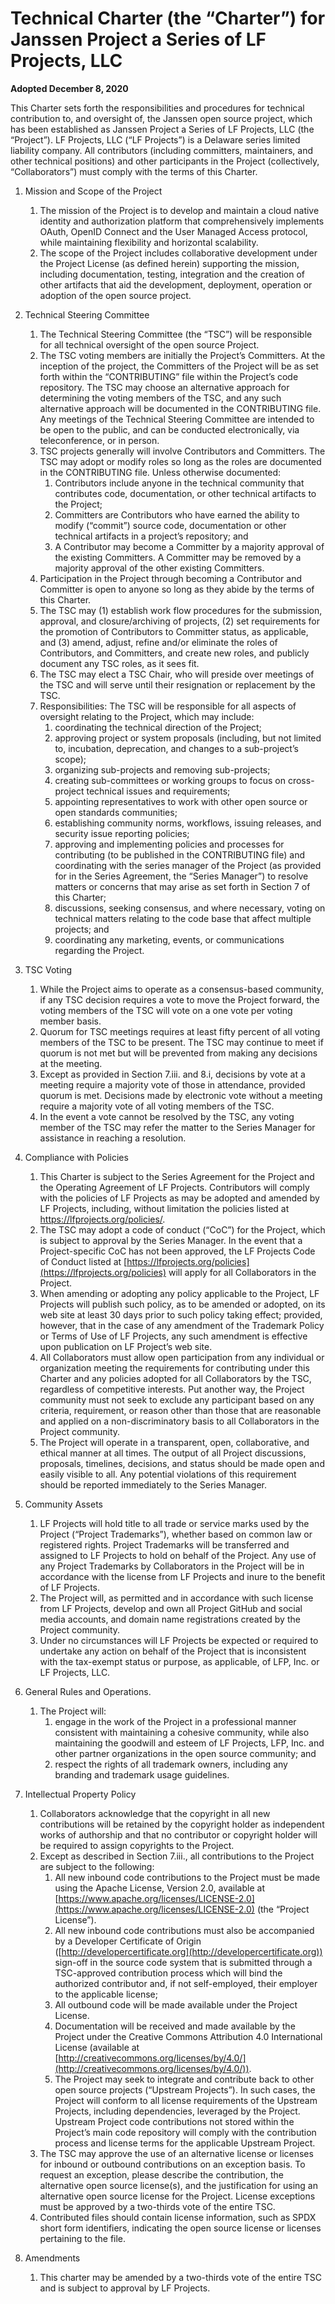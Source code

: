 # Technical Charter (the “Charter”) for Janssen Project a Series of LF Projects, LLC 

**Adopted December 8, 2020**

This Charter sets forth the responsibilities and procedures for technical contribution to, and oversight of, the Janssen open source project, which has been established as Janssen Project a Series of LF Projects, LLC (the “Project”).  LF Projects, LLC (“LF Projects”) is a Delaware series limited liability company. All contributors (including committers, maintainers, and other technical positions) and other participants in the Project (collectively, “Collaborators”) must comply with the terms of this Charter.

1. Mission and Scope of the Project
    1. The mission of the Project is to develop and maintain a cloud native identity and authorization platform that comprehensively implements OAuth, OpenID Connect and the User Managed Access protocol, while maintaining flexibility and horizontal scalability.
    2. The scope of the Project includes collaborative development under the Project License (as defined herein) supporting the mission, including documentation, testing, integration and the creation of other artifacts that aid the development, deployment, operation or adoption of the open source project.

2. Technical Steering Committee
    1. The Technical Steering Committee (the “TSC”) will be responsible for all technical oversight of the open source Project.
    1. The TSC voting members are initially the Project’s Committers. At the inception of the project, the Committers of the Project will be as set forth within the “CONTRIBUTING” file within the Project’s code repository. The TSC may choose an alternative approach for determining the voting members of the TSC, and any such alternative approach will be documented in the CONTRIBUTING file.  Any meetings of the Technical Steering Committee are intended to be open to the public, and can be conducted electronically, via teleconference, or in person.
    1. TSC projects generally will involve Contributors and Committers. The TSC may adopt or modify roles so long as the roles are documented in the CONTRIBUTING file. Unless otherwise documented:
        1. Contributors include anyone in the technical community that contributes code, documentation, or other technical artifacts to the Project;
        1. Committers are Contributors who have earned the ability to modify (“commit”) source code, documentation or other technical artifacts in a project’s repository; and
        1. A Contributor may become a Committer by a majority approval of the existing Committers. A Committer may be removed by a majority approval of the other existing Committers.
    1. Participation in the Project through becoming a Contributor and Committer is open to anyone so long as they abide by the terms of this Charter.
    1. The TSC may (1) establish work flow procedures for the submission, approval, and closure/archiving of projects, (2) set requirements for the promotion of Contributors to Committer status, as applicable, and (3) amend, adjust, refine and/or eliminate the roles of Contributors, and Committers, and create new roles, and publicly document any TSC roles, as it sees fit.
    1. The TSC may elect a TSC Chair, who will preside over meetings of the TSC and will serve until their resignation or replacement by the TSC.
    1. Responsibilities: The TSC will be responsible for all aspects of oversight relating to the Project, which may include:
        1. coordinating the technical direction of the Project;
        1. approving project or system proposals (including, but not limited to, incubation, deprecation, and changes to a sub-project’s scope);
        1. organizing sub-projects and removing sub-projects;
        1. creating sub-committees or working groups to focus on cross-project technical issues and requirements;
        1. appointing representatives to work with other open source or open standards communities;
        1. establishing community norms, workflows, issuing releases, and security issue reporting policies;
        1. approving and implementing policies and processes for contributing (to be published in the CONTRIBUTING file) and coordinating with the series manager of the Project (as provided for in the Series Agreement, the “Series Manager”) to resolve matters or concerns that may arise as set forth in Section 7 of this Charter;
        1. discussions, seeking consensus, and where necessary, voting on technical matters relating to the code base that affect multiple projects; and
        1. coordinating any marketing, events, or communications regarding the Project.
        
3. TSC Voting
    1. While the Project aims to operate as a consensus-based community, if any TSC decision requires a vote to move the Project forward, the voting members of the TSC will vote on a one vote per voting member basis.
    1. Quorum for TSC meetings requires at least fifty percent of all voting members of the TSC to be present. The TSC may continue to meet if quorum is not met but will be prevented from making any decisions at the meeting.
    1. Except as provided in Section 7.iii. and 8.i, decisions by vote at a meeting require a majority vote of those in attendance, provided quorum is met. Decisions made by electronic vote without a meeting require a majority vote of all voting members of the TSC.
    1. In the event a vote cannot be resolved by the TSC, any voting member of the TSC may refer the matter to the Series Manager for assistance in reaching a resolution.
    
4. Compliance with Policies
    1. This Charter is subject to the Series Agreement for the Project and the Operating Agreement of LF Projects. Contributors will comply with the policies of LF Projects as may be adopted and amended by LF Projects, including, without limitation the policies listed at https://lfprojects.org/policies/.  
    1. The TSC may adopt a code of conduct (“CoC”) for the Project, which is subject to approval by the Series Manager.  In the event that a Project-specific CoC has not been approved, the LF Projects Code of Conduct listed at [https://lfprojects.org/policies](https://lfprojects.org/policies) will apply for all Collaborators in the Project.
    1. When amending or adopting any policy applicable to the Project, LF Projects will publish such policy, as to be amended or adopted, on its web site at least 30 days prior to such policy taking effect; provided, however, that in the case of any amendment of the Trademark Policy or Terms of Use of LF Projects, any such amendment is effective upon publication on LF Project’s web site.
    1. All Collaborators must allow open participation from any individual or organization meeting the requirements for contributing under this Charter and any policies adopted for all Collaborators by the TSC, regardless of competitive interests. Put another way, the Project community must not seek to exclude any participant based on any criteria, requirement, or reason other than those that are reasonable and applied on a non-discriminatory basis to all Collaborators in the Project community.
    1. The Project will operate in a transparent, open, collaborative, and ethical manner at all times. The output of all Project discussions, proposals, timelines, decisions, and status should be made open and easily visible to all. Any potential violations of this requirement should be reported immediately to the Series Manager.
    
5. Community Assets
    1. LF Projects will hold title to all trade or service marks used by the Project (“Project Trademarks”), whether based on common law or registered rights.  Project Trademarks will be transferred and assigned to LF Projects to hold on behalf of the Project. Any use of any Project Trademarks by Collaborators in the Project will be in accordance with the license from LF Projects and inure to the benefit of LF Projects.  
    1. The Project will, as permitted and in accordance with such license from LF Projects, develop and own all Project GitHub and social media accounts, and domain name registrations created by the Project community.
    1. Under no circumstances will LF Projects be expected or required to undertake any action on behalf of the Project that is inconsistent with the tax-exempt status or purpose, as applicable, of LFP, Inc. or LF Projects, LLC.
    
6. General Rules and Operations.
    1. The Project will:
        1. engage in the work of the Project in a professional manner consistent with maintaining a cohesive community, while also maintaining the goodwill and esteem of LF Projects, LFP, Inc. and other partner organizations in the open source community; and
        1. respect the rights of all trademark owners, including any branding and trademark usage guidelines.
        
7. Intellectual Property Policy
    1. Collaborators acknowledge that the copyright in all new contributions will be retained by the copyright holder as independent works of authorship and that no contributor or copyright holder will be required to assign copyrights to the Project.
    1. Except as described in Section 7.iii., all contributions to the Project are subject to the following:
        1. All new inbound code contributions to the Project must be made using the Apache License, Version 2.0, available at [https://www.apache.org/licenses/LICENSE-2.0](https://www.apache.org/licenses/LICENSE-2.0) (the “Project License”).
        1. All new inbound code contributions must also be accompanied by a Developer Certificate of Origin ([http://developercertificate.org](http://developercertificate.org)) sign-off in the source code system that is submitted through a TSC-approved contribution process which will bind the authorized contributor and, if not self-employed, their employer to the applicable license;
        1. All outbound code will be made available under the Project License.
        1. Documentation will be received and made available by the Project under the Creative Commons Attribution 4.0 International License (available at [http://creativecommons.org/licenses/by/4.0/](http://creativecommons.org/licenses/by/4.0/)).
        1. The Project may seek to integrate and contribute back to other open source projects (“Upstream Projects”). In such cases, the Project will conform to all license requirements of the Upstream Projects, including dependencies, leveraged by the Project.  Upstream Project code contributions not stored within the Project’s main code repository will comply with the contribution process and license terms for the applicable Upstream Project.
    1. The TSC may approve the use of an alternative license or licenses for inbound or outbound contributions on an exception basis. To request an exception, please describe the contribution, the alternative open source license(s), and the justification for using an alternative open source license for the Project. License exceptions must be approved by a two-thirds vote of the entire TSC.
    1. Contributed files should contain license information, such as SPDX short form identifiers, indicating the open source license or licenses pertaining to the file.
    
8. Amendments
    1. This charter may be amended by a two-thirds vote of the entire TSC and is subject to approval by LF Projects.
